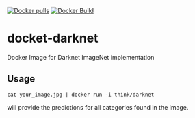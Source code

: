 [![Docker pulls](https://img.shields.io/docker/pulls/think/darknet.svg)](https://hub.docker.com/r/think/darknet/)
[![Docker Build](https://img.shields.io/docker/automated/think/darknet.svg)](https://hub.docker.com/r/think/darknet/)

# docket-darknet

Docker Image for Darknet ImageNet implementation

## Usage

`cat your_image.jpg | docker run -i think/darknet`

will provide the predictions for all categories found in the image.
